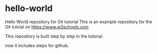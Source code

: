 # hello-world
Hello World repository for Git tutorial
This is an example repository for the Git tutoial on https://www.w3schools.com

This repository is built step by step in the tutorial.

now it includes steps for github.
